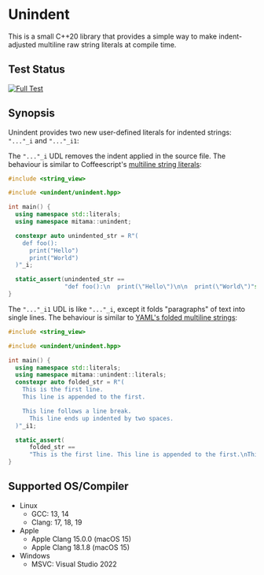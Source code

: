 # Unindent

This is a small C++20 library that provides a simple way to make indent-adjusted multiline raw string literals at compile time.

## Test Status

[![Full Test](https://github.com/LoliGothick/unindent/actions/workflows/test.yaml/badge.svg)](https://github.com/LoliGothick/unindent/actions/workflows/test.yaml)

## Synopsis

Unindent provides two new user-defined literals for indented strings: `"..."_i` and `"..."_i1`:

The `"..."_i` UDL removes the indent applied in the source file. The behaviour is similar to Coffeescript's [multiline string literals](https://coffeescript.org/#strings):

```cpp
#include <string_view>

#include <unindent/unindent.hpp>

int main() {
  using namespace std::literals;
  using namespace mitama::unindent;

  constexpr auto unindented_str = R"(
    def foo():
      print("Hello")
      print("World")
  )"_i;

  static_assert(unindented_str ==
                "def foo():\n  print(\"Hello\")\n\n  print(\"World\")"sv);
}
```

The `"..."_i1` UDL is like `"..."_i`, except it folds "paragraphs" of text into single lines. The behaviour is similar to [YAML's folded multiline strings](https://yaml.org/spec/1.2-old/spec.html#id2796251):

```cpp
#include <string_view>

#include <unindent/unindent.hpp>

int main() {
  using namespace std::literals;
  using namespace mitama::unindent::literals;
  constexpr auto folded_str = R"(
    This is the first line.
    This line is appended to the first.

    This line follows a line break.
      This line ends up indented by two spaces.
  )"_i1;

  static_assert(
      folded_str ==
      "This is the first line. This line is appended to the first.\nThis line follows a line break.   This line ends up indented by two spaces."sv);
}
```

## Supported OS/Compiler

- Linux
  - GCC: 13, 14
  - Clang: 17, 18, 19
- Apple
  - Apple Clang 15.0.0 (macOS 15)
  - Apple Clang 18.1.8 (macOS 15)
- Windows
  - MSVC: Visual Studio 2022
